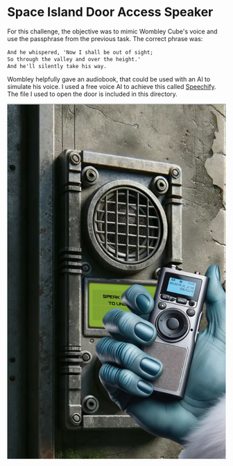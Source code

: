 # Space Island Door Access Speaker

For this challenge, the objective was to mimic Wombley Cube's voice
and use the passphrase from the previous task. The correct phrase was:

```
And he whispered, 'Now I shall be out of sight;
So through the valley and over the height.'
And he'll silently take his way.
```

Wombley helpfully gave an audiobook, that could be used with an AI to
simulate his voice. I used a free voice AI to achieve this called 
[Speechify](https://myvoice.speechify.com/). The file I used to open
the door is included in this directory.


![door access speaker](../images/door_access_speaker.png)